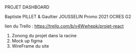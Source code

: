 PROJET DASHBOARD 

Baptiste PILLET & Gaultier JOUSSELIN 
Promo 2021 OCRES G2 

lien du Trello : https://trello.com/b/v4Wwhepk/projet-react

1. Zonong du projet dans la racine
2. Mock up figma
3. WireFrame du site 